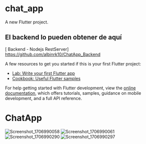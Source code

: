 # chat_app

A new Flutter project.

## El backend lo pueden obtener de aquí

[ Backend - Nodejs RestServer] https://github.com/albinrk10/ChatApp_Backend

A few resources to get you started if this is your first Flutter project:

- [Lab: Write your first Flutter app](https://docs.flutter.dev/get-started/codelab)
- [Cookbook: Useful Flutter samples](https://docs.flutter.dev/cookbook)

For help getting started with Flutter development, view the
[online documentation](https://docs.flutter.dev/), which offers tutorials,
samples, guidance on mobile development, and a full API reference.
# ChatApp
![Screenshot_1706990058](https://github.com/albinrk10/ChatApp/assets/79820950/f5384a0b-7133-4282-869c-b547e0bfe6d6)
![Screenshot_1706990061](https://github.com/albinrk10/ChatApp/assets/79820950/40454431-3013-4770-8007-e6a8157eb056)
![Screenshot_1706990290](https://github.com/albinrk10/ChatApp/assets/79820950/0f60c0be-728d-4acc-8c00-25645bf30729)
![Screenshot_1706990297](https://github.com/albinrk10/ChatApp/assets/79820950/1c78c0ac-bbe9-4faf-a705-ab0b0d7f4acb)
